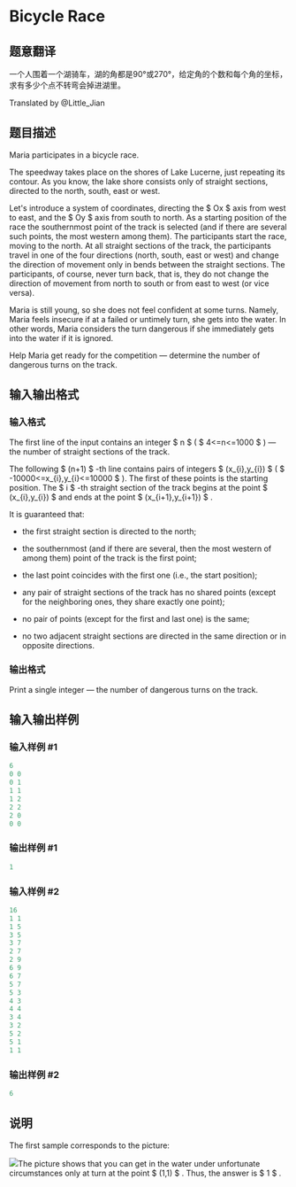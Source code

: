 # Bicycle Race

## 题意翻译

一个人围着一个湖骑车，湖的角都是90°或270°，给定角的个数和每个角的坐标，求有多少个点不转弯会掉进湖里。

Translated by @Little_Jian

## 题目描述

Maria participates in a bicycle race.

The speedway takes place on the shores of Lake Lucerne, just repeating its contour. As you know, the lake shore consists only of straight sections, directed to the north, south, east or west.

Let's introduce a system of coordinates, directing the $ Ox $ axis from west to east, and the $ Oy $ axis from south to north. As a starting position of the race the southernmost point of the track is selected (and if there are several such points, the most western among them). The participants start the race, moving to the north. At all straight sections of the track, the participants travel in one of the four directions (north, south, east or west) and change the direction of movement only in bends between the straight sections. The participants, of course, never turn back, that is, they do not change the direction of movement from north to south or from east to west (or vice versa).

Maria is still young, so she does not feel confident at some turns. Namely, Maria feels insecure if at a failed or untimely turn, she gets into the water. In other words, Maria considers the turn dangerous if she immediately gets into the water if it is ignored.

Help Maria get ready for the competition — determine the number of dangerous turns on the track.

## 输入输出格式

### 输入格式

The first line of the input contains an integer $ n $ ( $ 4<=n<=1000 $ ) — the number of straight sections of the track.

The following $ (n+1) $ -th line contains pairs of integers $ (x_{i},y_{i}) $ ( $ -10000<=x_{i},y_{i}<=10000 $ ). The first of these points is the starting position. The $ i $ -th straight section of the track begins at the point $ (x_{i},y_{i}) $ and ends at the point $ (x_{i+1},y_{i+1}) $ .

It is guaranteed that:

- the first straight section is directed to the north;

- the southernmost (and if there are several, then the most western of among them) point of the track is the first point;

- the last point coincides with the first one (i.e., the start position);

- any pair of straight sections of the track has no shared points (except for the neighboring ones, they share exactly one point);

- no pair of points (except for the first and last one) is the same;

- no two adjacent straight sections are directed in the same direction or in opposite directions.

### 输出格式

Print a single integer — the number of dangerous turns on the track.

## 输入输出样例

### 输入样例 #1

```cpp
6
0 0
0 1
1 1
1 2
2 2
2 0
0 0

```
### 输出样例 #1

```cpp
1

```
### 输入样例 #2

```cpp
16
1 1
1 5
3 5
3 7
2 7
2 9
6 9
6 7
5 7
5 3
4 3
4 4
3 4
3 2
5 2
5 1
1 1

```
### 输出样例 #2

```cpp
6

```
## 说明

The first sample corresponds to the picture:

![](https://cdn.luogu.com.cn/upload/vjudge_pic/CF659D/d384618c4de83253addcd24088af2096098ca28a.png)The picture shows that you can get in the water under unfortunate circumstances only at turn at the point $ (1,1) $ . Thus, the answer is $ 1 $ .

